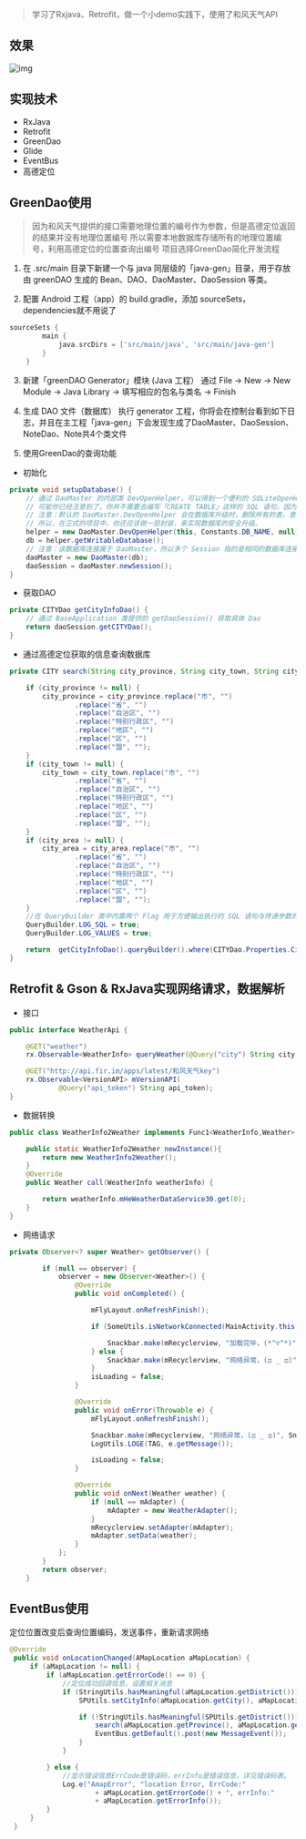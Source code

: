 
>学习了Rxjava、Retrofit，做一个小demo实践下，使用了和风天气API

## 效果
![img](/gee/geeweather-sketch.gif)
	
<!-- more -->

## 实现技术
+ RxJava
+ Retrofit
+ GreenDao
+ Glide
+ EventBus
+ 高德定位
    

## GreenDao使用
>因为和风天气提供的接口需要地理位置的编号作为参数，但是高德定位返回的结果并没有地理位置编号
所以需要本地数据库存储所有的地理位置编号，利用高德定位的位置查询出编号
项目选择GreenDao简化开发流程

1. 在 .src/main 目录下新建一个与 java 同层级的「java-gen」目录，用于存放由 greenDAO 生成的 Bean、DAO、DaoMaster、DaoSession 等类。
    
2. 配置 Android 工程（app）的 build.gradle，添加 sourceSets，dependencies就不用说了
```gradle
sourceSets {
        main {
            java.srcDirs = ['src/main/java', 'src/main/java-gen']
        }
    }
```
3. 新建「greenDAO Generator」模块 (Java 工程）
通过 File -> New -> New Module -> Java Library -> 填写相应的包名与类名 -> Finish
       
4. 生成 DAO 文件（数据库）
执行 generator 工程，你将会在控制台看到如下日志，并且在主工程「java-gen」下会发现生成了DaoMaster、DaoSession、NoteDao、Note共4个类文件
    
5. 使用GreenDao的查询功能

- 初始化

```java
private void setupDatabase() {
    // 通过 DaoMaster 的内部类 DevOpenHelper，可以得到一个便利的 SQLiteOpenHelper 对象。
    // 可能你已经注意到了，你并不需要去编写「CREATE TABLE」这样的 SQL 语句，因为 greenDAO 已经帮你做了。
    // 注意：默认的 DaoMaster.DevOpenHelper 会在数据库升级时，删除所有的表，意味着这将导致数据的丢失。
    // 所以，在正式的项目中，你还应该做一层封装，来实现数据库的安全升级。
    helper = new DaoMaster.DevOpenHelper(this, Constants.DB_NAME, null);
    db = helper.getWritableDatabase();
    // 注意：该数据库连接属于 DaoMaster，所以多个 Session 指的是相同的数据库连接。
    daoMaster = new DaoMaster(db);
    daoSession = daoMaster.newSession();
}
```

- 获取DAO
    
```java
private CITYDao getCityInfoDao() {
    // 通过 BaseApplication 类提供的 getDaoSession() 获取具体 Dao
    return daoSession.getCITYDao();
}
``` 

- 通过高德定位获取的信息查询数据库
    
```java
private CITY search(String city_province, String city_town, String city_area) {

    if (city_province != null) {
        city_province = city_province.replace("市", "")
                .replace("省", "")
                .replace("自治区", "")
                .replace("特别行政区", "")
                .replace("地区", "")
                .replace("区", "")
                .replace("盟", "");
    }
    if (city_town != null) {
        city_town = city_town.replace("市", "")
                .replace("省", "")
                .replace("自治区", "")
                .replace("特别行政区", "")
                .replace("地区", "")
                .replace("区", "")
                .replace("盟", "");
    }
    if (city_area != null) {
        city_area = city_area.replace("市", "")
                .replace("省", "")
                .replace("自治区", "")
                .replace("特别行政区", "")
                .replace("地区", "")
                .replace("区", "")
                .replace("盟", "");
    }
    //在 QueryBuilder 类中内置两个 Flag 用于方便输出执行的 SQL 语句与传递参数的值
    QueryBuilder.LOG_SQL = true;
    QueryBuilder.LOG_VALUES = true;

    return  getCityInfoDao().queryBuilder().where(CITYDao.Properties.City_town.eq(city_town)).unique();
}
```  

     
     
## Retrofit & Gson & RxJava实现网络请求，数据解析


- 接口

```java
public interface WeatherApi {

    @GET("weather")
    rx.Observable<WeatherInfo> queryWeather(@Query("city") String city, @Query("key") String key);

    @GET("http://api.fir.im/apps/latest/和风天气key")
    rx.Observable<VersionAPI> mVersionAPI(
            @Query("api_token") String api_token);
}
```

- 数据转换
    
```java
public class WeatherInfo2Weather implements Func1<WeatherInfo,Weather> {

    public static WeatherInfo2Weather newInstance(){
        return new WeatherInfo2Weather();
    }
    @Override
    public Weather call(WeatherInfo weatherInfo) {

        return weatherInfo.mHeWeatherDataService30.get(0);
    }
}
```


- 网络请求
 
    
```java
private Observer<? super Weather> getObserver() {

        if (null == observer) {
            observer = new Observer<Weather>() {
                @Override
                public void onCompleted() {

                    mFlyLayout.onRefreshFinish();

                    if (SomeUtils.isNetworkConnected(MainActivity.this)) {

                        Snackbar.make(mRecyclerview, "加载完毕，(*^▽^*)", Snackbar.LENGTH_SHORT).show();
                    } else {
                        Snackbar.make(mRecyclerview, "网络异常，(ಥ _ ಥ)", Snackbar.LENGTH_SHORT).show();
                    }
                    isLoading = false;
                }

                @Override
                public void onError(Throwable e) {
                    mFlyLayout.onRefreshFinish();

                    Snackbar.make(mRecyclerview, "网络异常，(ಥ _ ಥ)", Snackbar.LENGTH_SHORT).show();
                    LogUtils.LOGE(TAG, e.getMessage());

                    isLoading = false;
                }

                @Override
                public void onNext(Weather weather) {
                    if (null == mAdapter) {
                        mAdapter = new WeatherAdapter();
                    }
                    mRecyclerview.setAdapter(mAdapter);
                    mAdapter.setData(weather);
                }
            };
        }
        return observer;
    }
```


## EventBus使用

定位位置改变后查询位置编码，发送事件，重新请求网络

```java
@Override
 public void onLocationChanged(AMapLocation aMapLocation) {
     if (aMapLocation != null) {
         if (aMapLocation.getErrorCode() == 0) {
             //定位成功回调信息，设置相关消息
             if (StringUtils.hasMeaningful(aMapLocation.getDistrict())) {
                 SPUtils.setCityInfo(aMapLocation.getCity(), aMapLocation.getDistrict());

                 if (!StringUtils.hasMeaningful(SPUtils.getDistrict())) {
                     search(aMapLocation.getProvince(), aMapLocation.getCity(), aMapLocation.getDistrict());
                     EventBus.getDefault().post(new MessageEvent());
                 }
             }

         } else {
             //显示错误信息ErrCode是错误码，errInfo是错误信息，详见错误码表。
             Log.e("AmapError", "location Error, ErrCode:"
                     + aMapLocation.getErrorCode() + ", errInfo:"
                     + aMapLocation.getErrorInfo());
         }
     }
 }
```